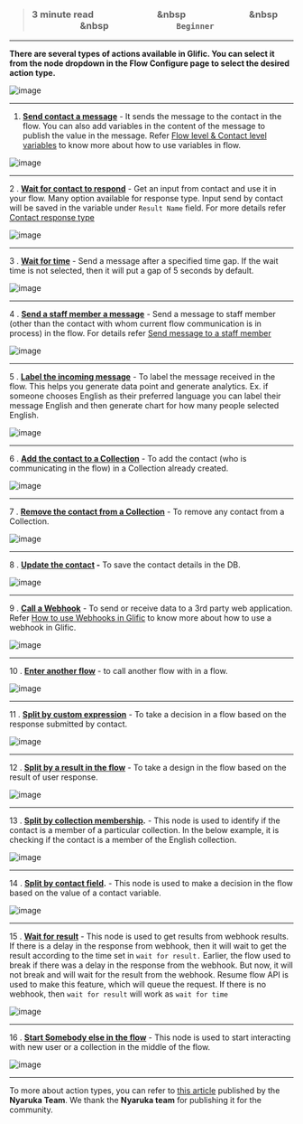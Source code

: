 > ### **3 minute read &nbsp; &nbsp; &nbsp; &nbsp; &nbsp; &nbsp; &nbsp; &nbsp; &nbsp; &nbsp; &nbsp; &nbsp; &nbsp; &nbsp; &nbsp &nbsp; &nbsp; &nbsp; &nbsp; &nbsp; &nbsp; &nbsp; &nbsp; &nbsp; &nbsp; &nbsp; &nbsp; &nbsp; &nbsp; &nbsp &nbsp; &nbsp; &nbsp; &nbsp; &nbsp; &nbsp; &nbsp; &nbsp; &nbsp; &nbsp; &nbsp; &nbsp; &nbsp; &nbsp; &nbsp &nbsp; &nbsp; &nbsp; &nbsp; &nbsp; &nbsp; &nbsp; &nbsp; &nbsp; &nbsp; &nbsp; &nbsp; &nbsp; &nbsp; &nbsp; `Beginner`**
___

**There are several types of actions available in Glific. You can select it from the node dropdown in the Flow Configure page to select the desired action type.**

![image](https://user-images.githubusercontent.com/32592458/218254809-98cd5c22-db91-4fe0-a31b-5551be087d0a.png)
___

1. **[Send contact a message](https://glific.github.io/docs/docs/Product%20Features/Flows/Flow%20Actions/Send%20the%20contact%20a%20message)** - It sends the message to the contact in the flow. You can also add variables in the content of the message to publish the value in the message. Refer [Flow level &amp; Contact level variables](https://glific.github.io/docs/docs/Flows/Flow%20Variables/Flow%20variables%20vs%20Contact%20variables/) to know more about how to use variables in flow.

![image](https://user-images.githubusercontent.com/32592458/218254828-66a5d970-b108-4fdb-bca2-94b5cb00b9de.png)
___

2 . **[Wait for contact to respond](https://glific.github.io/docs/docs/Product%20Features/Flows/Flow%20Actions/Wait%20for%20the%20contact%20to%20respond)** - Get an input from contact and use it in your flow. Many option available for response type. Input send by contact will be saved in the variable under `Result Name` field. For more details refer [Contact response type](https://glific.github.io/docs/docs/Product%20Features/Flows/Flow%20Actions/Send%20the%20contact%20an%20interactive%20message)

![image](https://user-images.githubusercontent.com/32592458/218254838-842fa88a-6498-4e2e-909f-690e63cabbeb.png)
___

3 . **[Wait for time](https://glific.github.io/docs/docs/Product%20Features/Flows/Flow%20Actions/Wait%20for%20time)** - Send a message after a specified time gap. If the wait time is not selected, then it will put a gap of 5 seconds by default.

![image](https://user-images.githubusercontent.com/32592458/218254842-329a718e-5606-475b-b1b6-36270af2350a.png)
___

4 . **[Send a staff member a message](https://glific.github.io/docs/docs/Product%20Features/Flows/Flow%20Actions/Send%20a%20staff%20member%20a%20message)** - Send a message to staff member (other than the contact with whom current flow communication is in process) in the flow. For details refer [Send message to a staff member](https://glific.github.io/docs/docs/Flows/Flow%20Actions/Send%20message%20to%20a%20staff%20member/)

![image](https://user-images.githubusercontent.com/32592458/218254845-9f2d9439-cdbe-4a6a-bb7b-a3979cbddf0d.png)
___
5 . **[Label the incoming message](https://glific.github.io/docs/docs/Product%20Features/Flows/Flow%20Actions/Label%20the%20incoming%20message)** - To label the message received in the flow. This helps you generate data point and generate analytics. Ex. if someone chooses English as their preferred language you can label their message English and then generate chart for how many people selected English.

![image](https://user-images.githubusercontent.com/32592458/218254849-f5049dcb-4c84-4250-b235-efec35a43360.png)
___
6 . **[Add the contact to a Collection](https://glific.github.io/docs/docs/Product%20Features/Flows/Flow%20Actions/Add%20or%20Remove%20the%20contact%20to%20a%20collection)** - To add the contact (who is communicating in the flow) in a Collection already created.

![image](https://user-images.githubusercontent.com/32592458/218254853-92a41e65-04b3-454b-9b68-c59b01059181.png)
___
7 . **[Remove the contact from a Collection](https://glific.github.io/docs/docs/Product%20Features/Flows/Flow%20Actions/Add%20or%20Remove%20the%20contact%20to%20a%20collection)** - To remove any contact from a Collection.

![image](https://user-images.githubusercontent.com/32592458/218254859-2319fcc8-b20c-48e4-8b91-bc0d91566efc.png)
___
8 . **[Update the contact](https://glific.github.io/docs/docs/Product%20Features/Flows/Flow%20Actions/Update%20the%20contact) -** To save the contact details in the DB.

![image](https://user-images.githubusercontent.com/32592458/218254866-45b33197-cb90-41ff-8a06-64f05eacb654.png)
___
9 . **[Call a Webhook](https://glific.github.io/docs/docs/Product%20Features/Flows/Flow%20Actions/Call%20a%20webhook)** - To send or receive data to a 3rd party web application. Refer [How to use Webhooks in Glific](https://glific.github.io/docs/docs/Integrations/How%20to%20use%20Webhooks%20in%20Glific/) to know more about how to use a webhook in Glific.

![image](https://user-images.githubusercontent.com/32592458/218254875-8f7c1d57-abdb-49c9-a7a1-a3961c34f1e8.png)
___
10 . **[Enter another flow](https://glific.github.io/docs/docs/Product%20Features/Flows/Flow%20Actions/Enter%20another%20flow)** - to call another flow with in a flow.

![image](https://user-images.githubusercontent.com/32592458/218254882-58f96b9c-8b67-4ef7-93c0-9d47c8e4da55.png)
___

11 . **[Split by custom expression](https://glific.github.io/docs/docs/Product%20Features/Flows/Flow%20Actions/Split%20By/Custom%20Expression)** - To take a decision in a flow based on the response submitted by contact.

![image](https://user-images.githubusercontent.com/32592458/218254886-5a4489ec-5f2e-4d37-aafa-46a2f02aa626.png)

___
12 . **[Split by a result in the flow](https://glific.github.io/docs/docs/Product%20Features/Flows/Flow%20Actions/Split%20By/Result%20in%20the%20Flow)** - To take a design in the flow based on the result of user response.

![image](https://user-images.githubusercontent.com/32592458/218254893-5c96109c-1039-4bd5-bbf5-1b634f1c9528.png)
___
13 . **[Split by collection membership](https://glific.github.io/docs/docs/Product%20Features/Flows/Flow%20Actions/Split%20By/Collection%20Membership).** - This node is used to identify if the contact is a member of a particular collection. In the below example, it is checking if the contact is a member of the English collection.

![image](https://user-images.githubusercontent.com/32592458/218254903-b911e5bc-a95e-44be-ac30-3c06a5bf9b96.png)
___
14 . **[Split by contact field](https://glific.github.io/docs/docs/Product%20Features/Flows/Flow%20Actions/Split%20By/Contact%20Field).** - This node is used to make a decision in the flow based on the value of a contact variable.

![image](https://user-images.githubusercontent.com/32592458/218254909-ec862a4a-be66-4a03-9904-00bd3830e2cd.png)
___
15 . **[Wait for result](https://glific.github.io/docs/docs/Product%20Features/Flows/Flow%20Actions/Wait%20for%20result)** - This node is used to get results from webhook results. If there is a delay in the response from webhook, then it will wait to get the result according to the time set in `wait for result.` Earlier, the flow used to break if there was a delay in the response from the webhook. But now, it will not break and will wait for the result from the webhook. Resume flow API is used to make this feature, which will queue the request. If there is no webhook, then `wait for result` will work as `wait for time`

![image](https://user-images.githubusercontent.com/32592458/218254915-246fc560-c516-40c4-a29b-0d9a5ad69b21.png)
___
16 . **[Start Somebody else in the flow](https://glific.github.io/docs/docs/Product%20Features/Flows/Flow%20Actions/Start%20somebody%20else%20in%20a%20flow)** - This node is used to start interacting with new user or a collection in the middle of the flow. 

![image](https://user-images.githubusercontent.com/130072273/235684494-ba8d1178-1b81-43a2-90ed-c8978d7a9c6e.png)

___
To more about action types, you can refer to [this article](https://help.nyaruka.com/en/article/actions-3pbdyd/) published by the **Nyaruka Team**. We thank the **Nyaruka team** for publishing it for the community.
